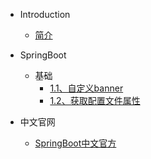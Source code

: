 * Introduction
    * [简介](README.md)

* SpringBoot
  * 基础
    * [1.1、自定义banner](/md/SpringBoot/1-1自定义banner.md)
    * [1.2、获取配置文件属性](/md/SpringBoot/1-2获取配置文件属性.md)

* 中文官网
    * [SpringBoot中文官方](http://felord.cn/_doc/_springboot/2.1.5.RELEASE/_book/)
    

